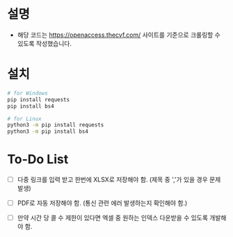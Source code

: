 # 설명
- 해당 코드는 https://openaccess.thecvf.com/ 사이트를 기준으로 크롤링할 수 있도록 작성했습니다.

# 설치
```bash
# for Windows
pip install requests
pip install bs4

# for Linux
python3 -m pip install requests
python3 -m pip install bs4
```

# To-Do List

- [ ] 다중 링크를 입력 받고 한번에 XLSX로 저장해야 함. (제목 중 ','가 있을 경우 문제 발생)
- [ ] PDF로 자동 저장해야 함. (통신 관련 에러 발생하는지 확인해야 함.)
- [ ] 만약 시간 당 콜 수 제한이 있다면 엑셀 중 원하는 인덱스 다운받을 수 있도록 개발해야 함.

